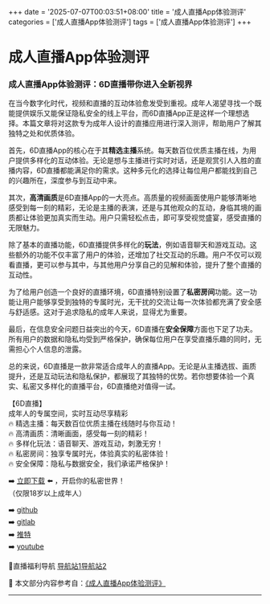 +++
date = '2025-07-07T00:03:51+08:00'
title = '成人直播App体验测评'
categories = ['成人直播App体验测评']
tags = ['成人直播App体验测评']
+++

# 成人直播App体验测评

### 成人直播App体验测评：6D直播带你进入全新视界

在当今数字化时代，视频和直播的互动体验愈发受到重视。成年人渴望寻找一个既能提供娱乐又能保证隐私安全的线上平台，而6D直播App正是这样一个理想选择。本篇文章将对这款专为成年人设计的直播应用进行深入测评，帮助用户了解其独特之处和优质体验。

首先，6D直播App的核心在于其**精选主播**系统。每天数百位优质主播在线，为用户提供多样化的互动体验。无论是想与主播进行实时对话，还是观赏引人入胜的直播内容，6D直播都能满足你的需求。这种多元化的选择让每位用户都能找到自己的兴趣所在，深度参与到互动中来。

其次，**高清画质**是6D直播App的一大亮点。高质量的视频画面使用户能够清晰地感受到每一刻的精彩，无论是主播的表演，还是与其他观众的互动，身临其境的画质都让体验更加真实而生动。用户只需轻松点击，即可享受视觉盛宴，感受直播的无限魅力。

除了基本的直播功能，6D直播提供多样化的**玩法**，例如语音聊天和游戏互动。这些额外的功能不仅丰富了用户的体验，还增加了社交互动的乐趣。用户不仅可以观看直播，更可以参与其中，与其他用户分享自己的见解和体验，提升了整个直播的互动性。

为了给用户创造一个良好的直播环境，6D直播特别设置了**私密房间**功能。这一功能让用户能够享受到独特的专属时光，无干扰的交流让每一次体验都充满了安全感与舒适感。这对于追求隐私的成年人来说，显得尤为重要。

最后，在信息安全问题日益突出的今天，6D直播在**安全保障**方面也下足了功夫。所有用户的数据和隐私均受到严格保护，确保每位用户在享受直播乐趣的同时，无需担心个人信息的泄露。

总的来说，6D直播是一款非常适合成年人的直播App。无论是从主播选拔、画质提升，还是互动玩法和隐私保护，都展现了其独特的优势。若你想要体验一个真实、私密又多样化的直播平台，6D直播绝对值得一试。

【6D直播】  
成年人的专属空间，实时互动尽享精彩  
🔥 精选主播：每天数百位优质主播在线随时与你互动！  
🔥 高清画质：清晰画面，感受每一刻的精彩！  
🔥 多样化玩法：语音聊天、游戏互动，刺激无穷！  
🔥 私密房间：独享专属时光，体验真实的私密体验！  
🔥 安全保障：隐私与数据安全，我们承诺严格保护！

➡️ [立即下载](https://down123.s3.ap-east-1.amazonaws.com/down/down.html?channelCode=blog) ⬅️ ，开启你的私密世界！  
（仅限18岁以上成年人）  

➡️ [github](https://aldult-live.github.io/)  
➡️ [gitlab](https://seo-09598d.gitlab.io/)  
➡️ [推特](https://x.com/wegame33)  
➡️ [youtube](https://www.youtube.com/@6Dlive)  

🔞直播福利导航 [导航站1](https://webstack-86085a.gitlab.io/)[导航站2](https://onlygit123-2.github.io/)


📘 本文部分内容参考自：[《成人直播App体验测评》](https://github.com/huluwagit/huluwa)

---
